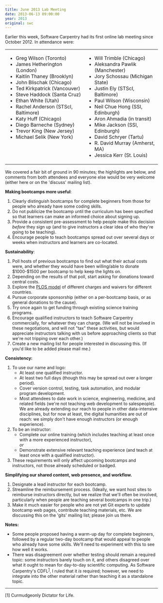 ```yaml
---
title: June 2013 Lab Meeting
date: 2013-06-13 09:00:00
year: 2013
original: swc
---
```

<p>
  Earlier this week,
  Software Carpentry had its first online lab meeting since October 2012.
  In attendance were:
</p>
<table class="centered">
  <tr>
    <td valign="top">
      <ul>
        <li>Greg Wilson (Toronto)</li>
        <li>James Hetherington (London)</li>
        <li>Kaitlin Thaney (Brooklyn)</li>
        <li>John Blischak (Chicago)</li>
        <li>Ted Kirkpatrick (Vancouver)</li>
        <li>Steve Haddock (Santa Cruz)</li>
        <li>Ethan White (Utah)</li>
        <li>Rachel Anderson (STScI, Baltimore)</li>
        <li>Katy Huff (Chicago)</li>
        <li>Diego Barneche (Sydney)</li>
        <li>Trevor King (New Jersey)</li>
        <li>Michael Selik (New York)</li>
      </ul>
    </td>
    <td valign="top">
      <ul>
        <li>Will Trimble (Chicago)</li>
        <li>Aleksandra Pawlik (Manchester)</li>
        <li>Jory Schossau (Michigan State)</li>
        <li>Justin Ely (STScI, Baltimore)</li>
        <li>Paul Wilson (Wisconsin)</li>
        <li>Neil Chue Hong (SSI, Edinburgh)</li>
        <li>Aron Ahmadia (in transit)</li>
        <li>Mike Jackson (SSI, Edinburgh)</li>
        <li>David Schryer (Tartu)</li>
        <li>R. David Murray (Amherst, MA)</li>
        <li>Jessica Kerr (St. Louis)</li>
      </ul>
    </td>
  </tr>
</table>
<p>
  We covered a fair bit of ground in 90 minutes;
  the highlights are below,
  and comments from both attendees and everyone else
  would be very welcome
  (either here or on the 'discuss' mailing list).
</p>

<p><strong>Making bootcamps more useful</strong>:</p>

<ol>
  <li>
    Clearly distinguish bootcamps for complete beginners
    from those for people who already have some coding skills.
  </li>
  <li>
    Do not publicize the bootcamp until the curriculum has been specified
    so that learners can make an informed choice about signing up.
  </li>
  <li>
    Provide a consistent pre-assessment to help people make this decision
    <em>before</em> they sign up
    (and to give instructors a clear idea of who they're going to be teaching).
  </li>
  <li>
    Encourage people to teach bootcamps spread out over several days or weeks
    when instructors and learners are co-located.
  </li>
</ol>

<p><strong>Sustainability</strong>:</p>

<ol>
  <li>
    Poll hosts of previous bootcamps to find out what their actual costs were,
    and whether they would have been willing/able to donate $1000-$1500 per bootcamp to help keep the lights on.
  </li>
  <li>
    Depending on the results of that poll,
    start asking for donations toward central costs.
  </li>
  <li>
    Explore the <a href="http://www.plos.org/publish/pricing-policy/publication-fees/">PLOS model</a>
    of different charges and waivers for different countries.
  </li>
  <li>
    Pursue corporate sponsorship
    (either on a per-bootcamp basis,
    or as general donations to the cause).
  </li>
  <li>
    Try once again to get funding through existing science training programs.
  </li>
  <li>
    Encourage qualified instructors to teach Software Carpentry commercially,
    for whatever they can charge.
    (We will not be involved in these negotiations,
    and will not "tax" these activities,
    but would appreciate instructors talking with us before approaching clients
    so that we're not tripping over each other.)
  </li>
  <li>
    Create a new mailing list
    for people interested in discussing this.
    (If you'd like to be added please mail me.)
  </li>
</ol>

<p><strong>Consistency:</strong></p>

<ol>
  <li>
    To use our name and logo:
    <ul>
      <li>
        At least one qualified instructor.
      </li>
      <li>
        At least two full days (though this may be spread out over a longer period).
      </li>
      <li>
        Cover version control, testing, task automation, and modular program development.
      </li>
      <li>
        Most attendees to date work in science, engineering, medicine, and related fields
        (we're not teaching web development to salespeople).
        We are already extending our reach to people in other data-intensive disciplines,
        but for now at least,
        the digital humanities are out of reach:
        we simply don't have enough instructors (or enough experience).
      </li>
    </ul>
  </li>
  <li>
    To be an instructor:
    <ul>
      <li>
        Complete our online training
        (which includes teaching at least once with a more experienced instructor),
        <br>
        <em>or</em>
      </li>
      <li>
        Demonstrate extensive relevant teaching experience
        (and teach at least once with a qualified instructor).
      </li>
    </ul>
  </li>
  <li>
    These requirements will only affect upcoming bootcamps and instructors,
    not those already scheduled or badged.
  </li>
</ol>

<p><strong>Simplifying our shared content, web presence, and workflow.</strong></p>

<ol>
  <li>
    Designate a lead instructor for each bootcamp.
  </li>
  <li>
    Streamline the reimbursement process.
    (Ideally, we want host sites to reimburse instructors directly,
    but we realize that we'll often be involved,
    particularly when people are teaching several bootcamps in one trip.)
  </li>
  <li>
    Make it much easier for people who are not yet Git experts
    to update bootcamp web pages,
    contribute teaching materials,
    etc.
    We are discussing this on the 'gits' mailing list;
    please join us there.
  </li>
</ol>

<p><strong>Notes:</strong></p>
<ul>
  <li>
    Some people proposed having a warm-up day for complete beginners,
    followed by a regular two-day bootcamp
    that would appeal to people who already have some skills.
    We'll need to experiment with this to see how well it works.
  </li>
  <li>
    There was disagreement over whether testing should remain a required topic:
    some instructors barely touch on it,
    and others disagreed over what it ought to mean for day-to-day scientific computing.
    As Software Carpentry's CDFL<sup><a href="#cdfl">1</a></sup>,
    I ruled that it <em>is</em> required;
    however,
    we need to integrate into the other material
    rather than teaching it as a standalone topic.
  </li>
</ul>

<hr/>
<p id="cdfl">[1] Curmudgeonly Dictator for Life.</p>
